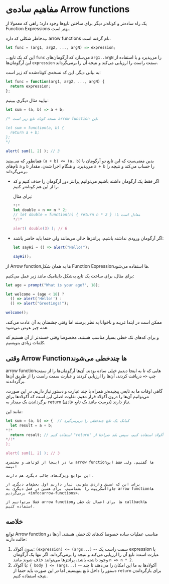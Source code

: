 # مفاهیم ساده‌ی Arrow functions

یک راه ساده‌تر و کوتاه‌تر دیگر برای ساختن تابع‌ها وجود دارد‌؛ راهی که معمولا از Function Expressions بهتر است.

به‌خاطر شکلی که دارد، arrow functions نام گرفته است.

```js
let func = (arg1, arg2, ..., argN) => expression;
```

...این کد یک تابع `func` می‌سازد که آرگومان‌های `arg1..argN` را می‌پذیرد و با استفاده از این آرگومان‌ها `expression` سمت راست را ارزیابی می‌کند و نتیجه آن را برمی‌گرداند.

به بیانی دیگر، این کد نسخه‌ی کوتاه‌شده کد زیر است:

```js
let func = function(arg1, arg2, ..., argN) {
  return expression;
};
```

بیایید مثال دیگری ببینیم:

```js run
let sum = (a, b) => a + b;

/* نسخه کوتاه تابع زیر است arrow function این:

let sum = function(a, b) {
  return a + b;
};
*/

alert( sum(1, 2) ); // 3
```

همانطور که می‌بینید `(a + b) <= (a, b)` بدین معنی‌ست که این تابع دو آرگومان با نام‌های `a` و `b` می‌پذیرد. و هنگام اجرا شدن، مقدار `a + b` را حساب می‌کند و نتیجه را برمی‌گرداند.

- اگر فقط یک آرگومان داشته باشیم می‌توانیم پرانتز دور آرگومان را حذف کنیم و کد را از این هم کوتاه‌تر کنیم.

  برای مثال:

  ```js run
  *!*
  let double = n => n * 2;
  // let double = function(n) { return n * 2 } :معادل است با
  */!*

  alert( double(3) ); // 6
  ```

- اگر آرگومان ورودی نداشته باشیم، پرانتزها خالی می‌مانند ولی حتما باید حاضر باشند:

  ```js run
  let sayHi = () => alert("Hello!");

  sayHi();
  ```

از Arrow functionها به همان شکل Function Expressionها استفاده می‌شود.

برای مثال، برای ساخت یک تابع به‌شکل داینامیک مانند زیر عمل می‌کنیم:

```js run
let age = prompt("What is your age?", 18);

let welcome = (age < 18) ?
  () => alert('Hello!') :
  () => alert("Greetings!");

welcome();
```

ممکن است در ابتدا غریبه و ناخوانا به نظر برسند اما وقتی چشمتان به آن عادت می‌کند، همه چیز عوض می‌شود.

و برای کدهای تک خطی بسیار مناسب هستند. مخصوصا وقتی خسته‌تر از آن هستیم که کلمات زیادی بنویسیم.

## وقتی Arrow Functionها چندخطی می‌شوند

arrow function‌هایی که تا به اینجا دیدیم خیلی ساده بودند. آن‌ها آرگومان‌ها را از سمت چپ `<=` دریافت کردند، آن‌ها را ارزیابی کردند و عبارت سمت راست را از طریق آن‌ها برگرداندند.

گاهی اوقات ما به تابعی پیچیده‌تر همراه با چند عبارت و دستور نیاز داریم. در این صورت، می‌توانیم آن‌ها را درون آکولاد قرار دهیم. تفاوت اصلی این است که آکولادها برای برگرداندن یک مقدار به `return` نیاز دارند (درست مانند یک تابع عادی).

مانند این:

```js run
let sum = (a, b) => {  // کمانک یک تابع چندخظی را دربرمی‌گیرد
  let result = a + b;
*!*
  return result; // استفاده کنیم "return" اگر از آکولاد استفاده کنیم، سپس باید صراحتا از
*/!*
};

alert( sum(1, 2) ); // 3
```

```smart header="باز هم هست"
ما در اینجا از کوتاهی و مختصری arrow functionها گفتیم. ولی فقط این نیست!

این توابع ویژگی‌های جالب دیگری هم دارند.

برای این که عمیق واردش بشویم، نیاز داریم اول بخش‌های دیگری از جاوااسکریپت را بشناسیم. برای همین در فصل دیگری به arrow functionها برمی‌گردیم <info:arrow-functions>.

فعلا می‌توانیم از arrow functionها برای اعمال تک خطی و callbackها استفاده کنیم.
```

## خلاصه

توابع Arrow function مناسب عملیات ساده خصوصا کدهای تک‌خطی هستند. آن‌ها دو حالت دارند:

1. بدون آکولاد: `(expression) <= (args...)` -- سمت راست یک expression یا عبارت است: تابع آن را ارزیابی می‌کند و نتیجه را برمی‌گرداند. اگر تنها یک آرگومان وجود داشته باشد، پرانتزها می‌توانند حذف شوند مانند `n => n * 2`.
2. با آکولاد: `{ body } <= (args...)` -- آکولادها به ما این امکان را می‌دهند تا چند دستور را داخل تابع بنویسیم, اما در این صورت باید حتما از `return` برای بازگرداندن نتیجه استفاده کنیم.